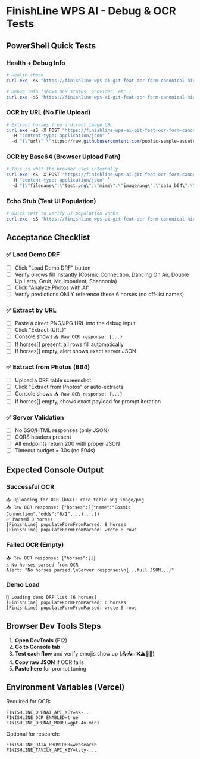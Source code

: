 # FinishLine WPS AI - Debug & OCR Tests

## PowerShell Quick Tests

### Health + Debug Info
```powershell
# Health check
curl.exe -sS "https://finishline-wps-ai-git-feat-ocr-form-canonical-hired-hive.vercel.app/api/finishline/health"

# Debug info (shows OCR status, provider, etc.)
curl.exe -sS "https://finishline-wps-ai-git-feat-ocr-form-canonical-hired-hive.vercel.app/api/finishline/debug_info"
```

### OCR by URL (No File Upload)
```powershell
# Extract horses from a direct image URL
curl.exe -sS -X POST "https://finishline-wps-ai-git-feat-ocr-form-canonical-hired-hive.vercel.app/api/finishline/photo_extract_openai_url" `
  -H "content-type: application/json" `
  -d "{\"url\":\"https://raw.githubusercontent.com/public-sample-assets/horse-racing/main/drf-table-sample.png\"}"
```

### OCR by Base64 (Browser Upload Path)
```powershell
# This is what the browser uses internally
curl.exe -sS -X POST "https://finishline-wps-ai-git-feat-ocr-form-canonical-hired-hive.vercel.app/api/finishline/photo_extract_openai_b64" `
  -H "content-type: application/json" `
  -d "{\"filename\":\"test.png\",\"mime\":\"image/png\",\"data_b64\":\"iVBORw0...base64...\"}"
```

### Echo Stub (Test UI Population)
```powershell
# Quick test to verify UI population works
curl.exe -sS "https://finishline-wps-ai-git-feat-ocr-form-canonical-hired-hive.vercel.app/api/finishline/echo_stub"
```

## Acceptance Checklist

### ✅ Load Demo DRF
- [ ] Click "Load Demo DRF" button
- [ ] Verify 6 rows fill instantly (Cosmic Connection, Dancing On Air, Double Up Larry, Gruit, Mr. Impatient, Shannonia)
- [ ] Click "Analyze Photos with AI"
- [ ] Verify predictions ONLY reference these 6 horses (no off-list names)

### ✅ Extract by URL
- [ ] Paste a direct PNG/JPG URL into the debug input
- [ ] Click "Extract (URL)"
- [ ] Console shows `📥 Raw OCR response: {...}`
- [ ] If horses[] present, all rows fill automatically
- [ ] If horses[] empty, alert shows exact server JSON

### ✅ Extract from Photos (B64)
- [ ] Upload a DRF table screenshot
- [ ] Click "Extract from Photos" or auto-extracts
- [ ] Console shows `📥 Raw OCR response: {...}`
- [ ] If horses[] empty, shows exact payload for prompt iteration

### ✅ Server Validation
- [ ] No SSO/HTML responses (only JSON)
- [ ] CORS headers present
- [ ] All endpoints return 200 with proper JSON
- [ ] Timeout budget = 30s (no 504s)

## Expected Console Output

### Successful OCR
```
📤 Uploading for OCR (b64): race-table.png image/png
📥 Raw OCR response: {"horses":[{"name":"Cosmic Connection","odds":"6/1",...},...]}
✅ Parsed 8 horses
[FinishLine] populateFormFromParsed: 8 horses
[FinishLine] populateFormFromParsed: wrote 8 rows
```

### Failed OCR (Empty)
```
📥 Raw OCR response: {"horses":[]}
⚠️ No horses parsed from OCR
Alert: "No horses parsed.\nServer response:\n{...full JSON...}"
```

### Demo Load
```
🧪 Loading demo DRF list [6 horses]
[FinishLine] populateFormFromParsed: 6 horses
[FinishLine] populateFormFromParsed: wrote 6 rows
```

## Browser Dev Tools Steps

1. **Open DevTools** (F12)
2. **Go to Console tab**
3. **Test each flow** and verify emojis show up (📤📥✅❌⚠️🧪🌐)
4. **Copy raw JSON** if OCR fails
5. **Paste here** for prompt tuning

## Environment Variables (Vercel)

Required for OCR:
```
FINISHLINE_OPENAI_API_KEY=sk-...
FINISHLINE_OCR_ENABLED=true
FINISHLINE_OPENAI_MODEL=gpt-4o-mini
```

Optional for research:
```
FINISHLINE_DATA_PROVIDER=websearch
FINISHLINE_TAVILY_API_KEY=tvly-...
```

